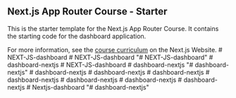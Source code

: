 ## Next.js App Router Course - Starter

This is the starter template for the Next.js App Router Course. It contains the starting code for the dashboard application.

For more information, see the [course curriculum](https://nextjs.org/learn) on the Next.js Website.
#   N E X T - J S - d a s h b o a r d  
 #   N E X T - J S - d a s h b o a r d  
 "# NEXT-JS-dashboard" 
#   d a s h b o a r d - n e x t j s  
 #   N E X T - J S - d a s h b o a r d  
 #   d a s h b o a r d - n e x t j s  
 "# dashboard-nextjs" 
#   d a s h b o a r d - n e x t j s  
 #   d a s h b o a r d - n e x t j s  
 #   d a s h b o a r d - n e x t j s  
 #   d a s h b o a r d - n e x t j s  
 #   d a s h b o a r d - n e x t j s  
 #   d a s h b o a r d - n e x t j s  
 #   d a s h b o a r d - n e x t j s  
 #   N e x t j s - d a s h b o a r d  
 "# dashboard-nextjs" 
